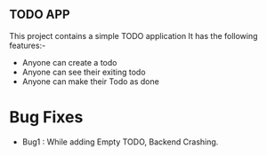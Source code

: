## TODO APP
This project contains a simple TODO application
It has the following features:-

- Anyone can create a todo
- Anyone can see their exiting todo
- Anyone can make their Todo as done

# Bug Fixes
- Bug1 : While adding Empty TODO, Backend Crashing.

